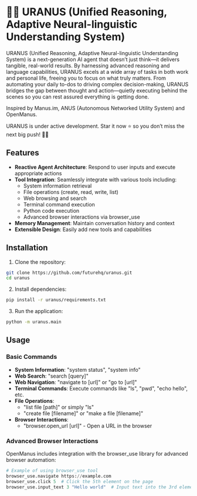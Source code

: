 # 🍑🚀 URANUS (Unified Reasoning, Adaptive Neural-linguistic Understanding System)

URANUS (Unified Reasoning, Adaptive Neural-linguistic Understanding System) is a next-generation AI agent that doesn’t just think—it delivers tangible, real-world results. By harnessing advanced reasoning and language capabilities, URANUS excels at a wide array of tasks in both work and personal life, freeing you to focus on what truly matters. From automating your daily to-dos to driving complex decision-making, URANUS bridges the gap between thought and action—quietly executing behind the scenes so you can rest assured everything is getting done.

Inspired by Manus.im, ANUS (Autonomous Networked Utility System) and OpenManus.

URANUS is under active development. Star it now ⭐ so you don’t miss the next big push! 🍑💨

## Features

- **Reactive Agent Architecture**: Respond to user inputs and execute appropriate actions
- **Tool Integration**: Seamlessly integrate with various tools including:
  - System information retrieval
  - File operations (create, read, write, list)
  - Web browsing and search
  - Terminal command execution
  - Python code execution
  - Advanced browser interactions via browser_use
- **Memory Management**: Maintain conversation history and context
- **Extensible Design**: Easily add new tools and capabilities

## Installation

1. Clone the repository:
```bash
git clone https://github.com/futurehq/uranus.git
cd uranus
```

2. Install dependencies:
```bash
pip install -r uranus/requirements.txt
```

3. Run the application:
```bash
python -m uranus.main
```

## Usage

### Basic Commands

- **System Information**: "system status", "system info"
- **Web Search**: "search [query]"
- **Web Navigation**: "navigate to [url]" or "go to [url]"
- **Terminal Commands**: Execute commands like "ls", "pwd", "echo hello", etc.
- **File Operations**: 
  - "list file [path]" or simply "ls"
  - "create file [filename]" or "make a file [filename]"
- **Browser Interactions**:
  - "browser.open_url [url]" - Open a URL in the browser

### Advanced Browser Interactions

OpenManus includes integration with the browser_use library for advanced browser automation:

```python
# Example of using browser_use tool
browser_use.navigate https://example.com
browser_use.click 5  # Click the 5th element on the page
browser_use.input_text 3 "Hello world"  # Input text into the 3rd element
```
